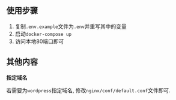 ## 使用步骤

1. 复制`.env.example`文件为`.env`并重写其中的变量
2. 启动`docker-compose up`
3. 访问本地80端口即可

## 其他内容

**指定域名**

若需要为`wordpress`指定域名, 修改`nginx/conf/default.conf`文件即可.